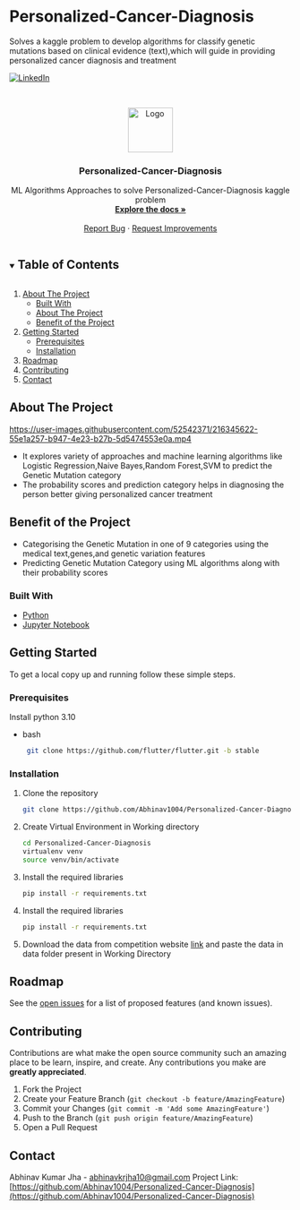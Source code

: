 # Personalized-Cancer-Diagnosis
Solves a kaggle problem to develop algorithms for classify genetic mutations based on clinical evidence (text),which will guide in providing personalized cancer diagnosis and treatment

<!-- 
[![Contributors][contributors-shield]][contributors-url]
[![Forks][forks-shield]][forks-url]
[![Stargazers][stars-shield]][stars-url]
[![Issues][issues-shield]][issues-url]
[![MIT License][license-shield]][license-url] -->
[![LinkedIn][linkedin-shield]][linkedin-url]

<!-- PROJECT LOGO -->
<br />
<p align="center">
  <a href="https://github.com/Abhinav1004/Personalized-Cancer-Diagnosis">
    <img src="https://user-images.githubusercontent.com/52542371/216172655-9b650e06-2828-434e-bb9c-ed66d977852e.png" alt="Logo" width="80" height="80">
  </a>

  <h3 align="center">Personalized-Cancer-Diagnosis </h3>

  <p align="center">
    ML Algorithms Approaches to solve Personalized-Cancer-Diagnosis kaggle problem
    <br />
    <a href="https://github.com/Abhinav1004/Personalized-Cancer-Diagnosis"><strong>Explore the docs »</strong></a>
    <br />
    <br />
    <a href="https://github.com/Abhinav1004/Personalized-Cancer-Diagnosis/issues">Report Bug</a>
    ·
    <a href="https://github.com/Abhinav1004/Personalized-Cancer-Diagnosis/issues">Request Improvements</a>
  </p>
</p>

<!-- TABLE OF CONTENTS -->
<details open="open">
  <summary><h2 style="display: inline-block">Table of Contents</h2></summary>
  <ol>
    <li>
      <a href="#about-the-project">About The Project</a>
      <ul>
        <li><a href="#built-with">Built With</a></li>
        <li><a href="#about-the-project">About The Project</a></li>
        <li><a href="#benefit-of-the-project">Benefit of the Project</a></li>
      </ul>
    </li>
    <li>
      <a href="#getting-started">Getting Started</a>
      <ul>
        <li><a href="#prerequisites">Prerequisites</a></li>
        <li><a href="#installation">Installation</a></li>
      </ul>
    </li>
    <li><a href="#roadmap">Roadmap</a></li>
    <li><a href="#contributing">Contributing</a></li>
    <li><a href="#contact">Contact</a></li>
  </ol>
</details>

<!-- ABOUT THE PROJECT -->

## About The Project



https://user-images.githubusercontent.com/52542371/216345622-55e1a257-b947-4e23-b27b-5d5474553e0a.mp4


- It explores variety of approaches and machine learning algorithms like Logistic Regression,Naive Bayes,Random Forest,SVM to predict the Genetic Mutation category
- The probability scores and prediction category helps in diagnosing the person better giving personalized cancer treatment

## Benefit of the Project

- Categorising the Genetic Mutation in one of 9 categories using the medical text,genes,and genetic variation features
- Predicting Genetic Mutation Category using ML algorithms along with their probability scores

### Built With

- [Python](https://www.python.org/)
- [Jupyter Notebook](https://jupyter.org/)

<!-- GETTING STARTED -->

## Getting Started

To get a local copy up and running follow these simple steps.

### Prerequisites

Install python 3.10

- bash
  ```sh
   git clone https://github.com/flutter/flutter.git -b stable
  ```

### Installation

1. Clone the repository
   ```sh
   git clone https://github.com/Abhinav1004/Personalized-Cancer-Diagnosis.git
   ```
2. Create Virtual Environment in Working directory
   ```sh
   cd Personalized-Cancer-Diagnosis
   virtualenv venv 
   source venv/bin/activate
   ```
3. Install the required libraries
   ```sh
   pip install -r requirements.txt
   ```

4. Install the required libraries
   ```sh
   pip install -r requirements.txt
   ```

5. Download the data from competition website [link](https://www.kaggle.com/c/msk-redefining-cancer-treatment/) and paste the  data in data folder present in Working Directory

<!-- ROADMAP -->

## Roadmap

See the [open issues](https://github.com/raysummee/raylex-studio/issues) for a list of proposed features (and known issues).

<!-- CONTRIBUTING -->

## Contributing

Contributions are what make the open source community such an amazing place to be learn, inspire, and create. Any contributions you make are **greatly appreciated**.

1. Fork the Project
2. Create your Feature Branch (`git checkout -b feature/AmazingFeature`)
3. Commit your Changes (`git commit -m 'Add some AmazingFeature'`)
4. Push to the Branch (`git push origin feature/AmazingFeature`)
5. Open a Pull Request

<!-- CONTACT -->

## Contact

Abhinav Kumar Jha - abhinavkrjha10@gmail.com
Project Link: [https://github.com/Abhinav1004/Personalized-Cancer-Diagnosis](https://github.com/Abhinav1004/Personalized-Cancer-Diagnosis)

<!-- MARKDOWN LINKS & IMAGES -->
<!-- 
[contributors-shield]: https://img.shields.io/github/contributors/raysummee/soil_moisture.svg?style=for-the-badge
[contributors-url]: https://github.com/Abhinav1004/Personalized-Cancer-Diagnosis/graphs/contributors
[forks-shield]: https://img.shields.io/github/forks/raysummee/soil_moisture.svg?style=for-the-badge
[forks-url]: https://github.com/Abhinav1004/Personalized-Cancer-Diagnosis/network/members
[stars-shield]: https://img.shields.io/github/stars/raysummee/soil_moisture.svg?style=for-the-badge
[stars-url]: https://github.com/Abhinav1004/Personalized-Cancer-Diagnosis/stargazers
[issues-shield]: https://img.shields.io/github/issues/raysummee/soil_moisture.svg?style=for-the-badge
[issues-url]: https://github.com/Abhinav1004/Personalized-Cancer-Diagnosis/issues
[license-shield]: https://img.shields.io/github/license/raysummee/soil_moisture.svg?style=for-the-badge
[license-url]: https://github.com/Abhinav1004/Personalized-Cancer-Diagnosis/blob/master/LICENSE.txt -->
[linkedin-shield]: https://img.shields.io/badge/-LinkedIn-black.svg?style=for-the-badge&logo=linkedin&colorB=555
[linkedin-url]: https://www.linkedin.com/in/abhinav-kumar-jha-0948bb11b/
